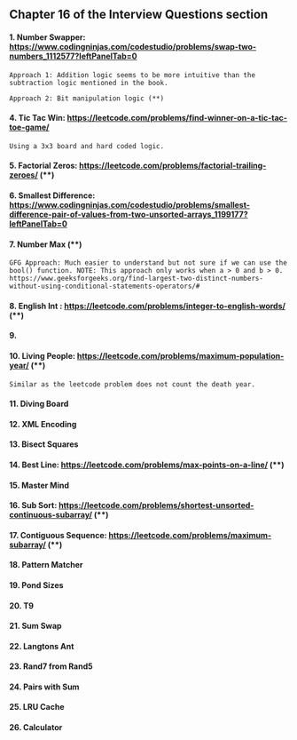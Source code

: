 ## Chapter 16 of the Interview Questions section

#### 1. Number Swapper: https://www.codingninjas.com/codestudio/problems/swap-two-numbers_1112577?leftPanelTab=0

    Approach 1: Addition logic seems to be more intuitive than the subtraction logic mentioned in the book.
    
    Approach 2: Bit manipulation logic (**)

#### 4. Tic Tac Win: https://leetcode.com/problems/find-winner-on-a-tic-tac-toe-game/ 

    Using a 3x3 board and hard coded logic.

#### 5. Factorial Zeros: https://leetcode.com/problems/factorial-trailing-zeroes/ (**)

#### 6. Smallest Difference: https://www.codingninjas.com/codestudio/problems/smallest-difference-pair-of-values-from-two-unsorted-arrays_1199177?leftPanelTab=0

#### 7. Number Max (**)
    GFG Approach: Much easier to understand but not sure if we can use the bool() function. NOTE: This approach only works when a > 0 and b > 0.
    https://www.geeksforgeeks.org/find-largest-two-distinct-numbers-without-using-conditional-statements-operators/#

#### 8. English Int : https://leetcode.com/problems/integer-to-english-words/ (**)

#### 9. 

#### 10. Living People: https://leetcode.com/problems/maximum-population-year/ (**) 

    Similar as the leetcode problem does not count the death year.
    
#### 11. Diving Board

#### 12. XML Encoding

#### 13. Bisect Squares
    
#### 14. Best Line: https://leetcode.com/problems/max-points-on-a-line/ (**)

#### 15. Master Mind

#### 16. Sub Sort: https://leetcode.com/problems/shortest-unsorted-continuous-subarray/ (**)

#### 17. Contiguous Sequence: https://leetcode.com/problems/maximum-subarray/ (**)

#### 18. Pattern Matcher

#### 19. Pond Sizes

#### 20. T9

#### 21. Sum Swap

#### 22. Langtons Ant

#### 23. Rand7 from Rand5

#### 24. Pairs with Sum

#### 25. LRU Cache

#### 26. Calculator
